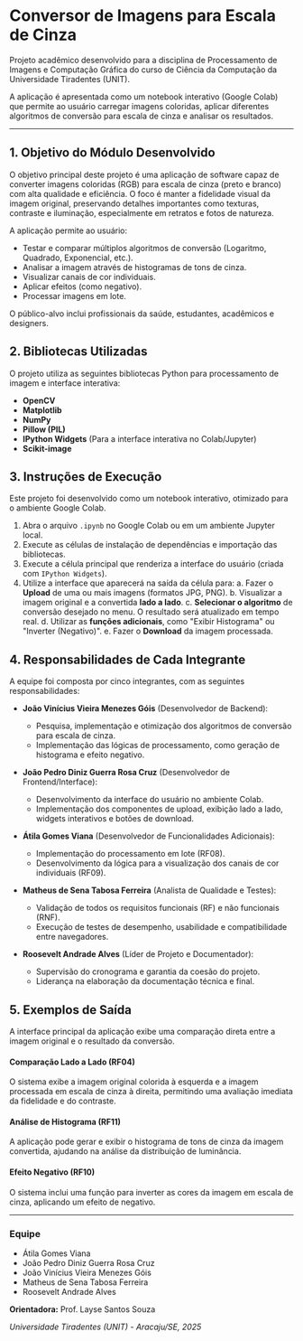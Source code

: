 # Conversor de Imagens para Escala de Cinza
Projeto acadêmico desenvolvido para a disciplina de Processamento de Imagens e Computação Gráfica do curso de Ciência da Computação da Universidade Tiradentes (UNIT).

A aplicação é apresentada como um notebook interativo (Google Colab) que permite ao usuário carregar imagens coloridas, aplicar diferentes algoritmos de conversão para escala de cinza e analisar os resultados.

---

## 1. Objetivo do Módulo Desenvolvido
O objetivo principal deste projeto é uma aplicação de software capaz de converter imagens coloridas (RGB) para escala de cinza (preto e branco) com alta qualidade e eficiência. O foco é manter a fidelidade visual da imagem original, preservando detalhes importantes como texturas, contraste e iluminação, especialmente em retratos e fotos de natureza.

A aplicação permite ao usuário:
* Testar e comparar múltiplos algoritmos de conversão (Logaritmo, Quadrado, Exponencial, etc.).
* Analisar a imagem através de histogramas de tons de cinza.
* Visualizar canais de cor individuais.
* Aplicar efeitos (como negativo).
* Processar imagens em lote.

O público-alvo inclui profissionais da saúde, estudantes, acadêmicos e designers.

## 2. Bibliotecas Utilizadas
O projeto utiliza as seguintes bibliotecas Python para processamento de imagem e interface interativa:

* **OpenCV**
* **Matplotlib**
* **NumPy**
* **Pillow (PIL)**
* **IPython Widgets** (Para a interface interativa no Colab/Jupyter)
* **Scikit-image**

## 3. Instruções de Execução
Este projeto foi desenvolvido como um notebook interativo, otimizado para o ambiente Google Colab.

1.  Abra o arquivo `.ipynb` no Google Colab ou em um ambiente Jupyter local.
2.  Execute as células de instalação de dependências e importação das bibliotecas.
3.  Execute a célula principal que renderiza a interface do usuário (criada com `IPython Widgets`).
4.  Utilize a interface que aparecerá na saída da célula para:
    a. Fazer o **Upload** de uma ou mais imagens (formatos JPG, PNG).
    b. Visualizar a imagem original e a convertida **lado a lado**.
    c. **Selecionar o algoritmo** de conversão desejado no menu. O resultado será atualizado em tempo real.
    d. Utilizar as **funções adicionais**, como "Exibir Histograma" ou "Inverter (Negativo)".
    e. Fazer o **Download** da imagem processada.

## 4. Responsabilidades de Cada Integrante

A equipe foi composta por cinco integrantes, com as seguintes responsabilidades:

* **João Vinícius Vieira Menezes Góis** (Desenvolvedor de Backend):
    * Pesquisa, implementação e otimização dos algoritmos de conversão para escala de cinza.
    * Implementação das lógicas de processamento, como geração de histograma e efeito negativo.

* **João Pedro Diniz Guerra Rosa Cruz** (Desenvolvedor de Frontend/Interface):
    * Desenvolvimento da interface do usuário no ambiente Colab.
    * Implementação dos componentes de upload, exibição lado a lado, widgets interativos e botões de download.

* **Átila Gomes Viana** (Desenvolvedor de Funcionalidades Adicionais):
    * Implementação do processamento em lote (RF08).
    * Desenvolvimento da lógica para a visualização dos canais de cor individuais (RF09).

* **Matheus de Sena Tabosa Ferreira** (Analista de Qualidade e Testes):
    * Validação de todos os requisitos funcionais (RF) e não funcionais (RNF).
    * Execução de testes de desempenho, usabilidade e compatibilidade entre navegadores.

* **Roosevelt Andrade Alves** (Líder de Projeto e Documentador):
    * Supervisão do cronograma e garantia da coesão do projeto.
    * Liderança na elaboração da documentação técnica e final.

## 5. Exemplos de Saída
A interface principal da aplicação exibe uma comparação direta entre a imagem original e o resultado da conversão.

#### Comparação Lado a Lado (RF04)
O sistema exibe a imagem original colorida à esquerda e a imagem processada em escala de cinza à direita, permitindo uma avaliação imediata da fidelidade e do contraste.


#### Análise de Histograma (RF11)
A aplicação pode gerar e exibir o histograma de tons de cinza da imagem convertida, ajudando na análise da distribuição de luminância.


#### Efeito Negativo (RF10)
O sistema inclui uma função para inverter as cores da imagem em escala de cinza, aplicando um efeito de negativo.


---

### Equipe
* Átila Gomes Viana
* João Pedro Diniz Guerra Rosa Cruz
* João Vinícius Vieira Menezes Góis
* Matheus de Sena Tabosa Ferreira
* Roosevelt Andrade Alves

**Orientadora:** Prof. Layse Santos Souza

*Universidade Tiradentes (UNIT) - Aracaju/SE, 2025*
